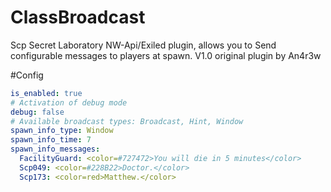 # ClassBroadcast
Scp Secret Laboratory NW-Api/Exiled plugin, allows you to Send configurable messages to players at spawn.
V1.0 original plugin by An4r3w


#Config
```yml
is_enabled: true
# Activation of debug mode
debug: false
# Available broadcast types: Broadcast, Hint, Window
spawn_info_type: Window
spawn_info_time: 7
spawn_info_messages:
  FacilityGuard: <color=#727472>You will die in 5 minutes</color>
  Scp049: <color=#228B22>Doctor.</color>
  Scp173: <color=red>Matthew.</color>
```
